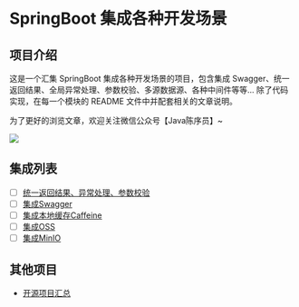 # SpringBoot 集成各种开发场景

## 项目介绍

这是一个汇集 SpringBoot 集成各种开发场景的项目，包含集成 Swagger、统一返回结果、全局异常处理、参数校验、多源数据源、各种中间件等等...
除了代码实现，在每一个模块的 README 文件中并配套相关的文章说明。

为了更好的浏览文章，欢迎关注微信公众号【Java陈序员】~

![](https://camo.githubusercontent.com/4116ca1e33518132472e5d87d3dda59f854065969a26f1fb8101d9257fbf5982/68747470733a2f2f6368656e2d636f64696e672e6f73732d636e2d7368656e7a68656e2e616c6979756e63732e636f6d2f2545352538352541432545342542432539372545352538462542372e706e67)

## 集成列表

- [ ] [统一返回结果、异常处理、参数校验]()
- [ ] [集成Swagger]()
- [ ] [集成本地缓存Caffeine]()
- [ ] [集成OSS]()
- [ ] [集成MinIO]()

## 其他项目

- [开源项目汇总](https://github.com/chenyl8848/great-open-source-project)
